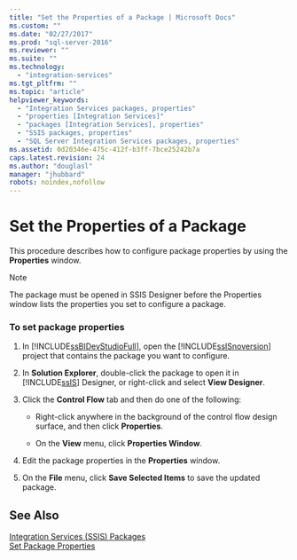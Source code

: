 ```yaml
---
title: "Set the Properties of a Package | Microsoft Docs"
ms.custom: ""
ms.date: "02/27/2017"
ms.prod: "sql-server-2016"
ms.reviewer: ""
ms.suite: ""
ms.technology: 
  - "integration-services"
ms.tgt_pltfrm: ""
ms.topic: "article"
helpviewer_keywords: 
  - "Integration Services packages, properties"
  - "properties [Integration Services]"
  - "packages [Integration Services], properties"
  - "SSIS packages, properties"
  - "SQL Server Integration Services packages, properties"
ms.assetid: 0d20346e-475c-412f-b3ff-7bce25242b7a
caps.latest.revision: 24
ms.author: "douglasl"
manager: "jhubbard"
robots: noindex,nofollow
---
```

# Set the Properties of a Package
  This procedure describes how to configure package properties by using the **Properties** window.  
  
> [!NOTE]  
>  The package must be opened in SSIS Designer before the Properties window lists the properties you set to configure a package.  
  
### To set package properties  
  
1.  In [!INCLUDE[ssBIDevStudioFull](../a9notintoc/includes/ssbidevstudiofull-md.md)], open the [!INCLUDE[ssISnoversion](../a9notintoc/includes/ssisnoversion-md.md)] project that contains the package you want to configure.  
  
2.  In **Solution Explorer**, double-click the package to open it in [!INCLUDE[ssIS](../a9retired/includes/ssis-md.md)] Designer, or right-click and select **View Designer**.  
  
3.  Click the **Control Flow** tab and then do one of the following:  
  
    -   Right-click anywhere in the background of the control flow design surface, and then click **Properties**.  
  
    -   On the **View** menu, click **Properties Window**.  
  
4.  Edit the package properties in the **Properties** window.  
  
5.  On the **File** menu, click **Save Selected Items** to save the updated package.  
  
## See Also  
 [Integration Services &#40;SSIS&#41; Packages](../integration-services/integration-services-ssis-packages.md)   
 [Set Package Properties](../integration-services/set-package-properties.md)  
  
  